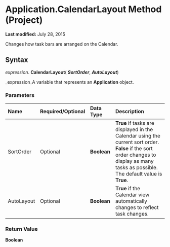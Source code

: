 
# Application.CalendarLayout Method (Project)

 **Last modified:** July 28, 2015

Changes how task bars are arranged on the Calendar.

## Syntax

 _expression_. **CalendarLayout**( **_SortOrder_**,  **_AutoLayout_**)

 _expression_A variable that represents an  **Application** object.


### Parameters



|**Name**|**Required/Optional**|**Data Type**|**Description**|
|:-----|:-----|:-----|:-----|
|SortOrder|Optional| **Boolean**| **True** if tasks are displayed in the Calendar using the current sort order. **False** if the sort order changes to display as many tasks as possible. The default value is **True**.|
|AutoLayout|Optional| **Boolean**| **True** if the Calendar view automatically changes to reflect task changes.|

### Return Value

 **Boolean**

